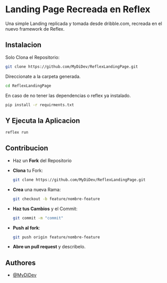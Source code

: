 # Landing Page Recreada en Reflex

Una simple Landing replicada y tomada desde dribble.com, recreada en el nuevo framework de Reflex. 

## Instalacion

Solo Clona el Repositorio:


```bash
git clone https://github.com/MyDiDev/ReflexLandingPage.git
```

Direccionate a la carpeta generada.

```bash
cd ReflexLandingPage
```

En caso de no tener las dependencias o reflex ya instalado.

```bash
pip install -r requirments.txt
```

## Y Ejecuta la Aplicacion

```bash
reflex run
```


## Contribucion

- Haz un **Fork** del Repositorio 

- **Clona** tu Fork:
    ```bash 
    git clone https://github.com/MyDiDev/ReflexLandingPage.git
    ```
- **Crea** una nueva Rama:
    ```bash
    git checkout -b feature/nombre-feature
    ```
- **Haz tus Cambios** y el Commit:
    ```bash
    git commit -m "commit"
    ```
- **Push al fork**:
    ```bash
    git push origin feature/nombre-feature
    ```
- **Abre un pull request** y describelo.

## Authores

- [@MyDiDev](https://www.github.com/MyDiDev)
